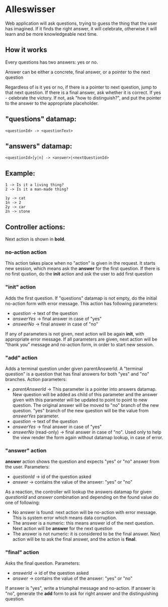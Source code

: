 Alleswisser
===========

Web application will ask questions, trying to guess the thing that the 
user has imagined. If it finds the right answer, it will celebrate, 
otherwise it will learn and be more knowledgeable next time. 


How it works
------------

Every questions has two answers: yes or no. 

Answer can be either a concrete, final answer, or a pointer to the next 
question
    
Regardless of is it yes or no, if there is a pointer to next question, 
jump to that next question. If there is a final answer, ask whether it 
is correct. If yes - celebrate the victory. If not, ask "how to distinguish?", 
and put the pointer to the answer to the appropriate placeholder. 


"questions" datamap: 
---------------------

    <questionId> -> <questionText>

"answers" datamap: 
-------------------

    <questionId>[y|n] -> <answer>|<nextQuestionId>

Example: 
--------

    1 -> Is it a living thing?
    2 -> Is it a man-made thing? 

    1y -> cat
    1n -> 2
    2y -> car
    2n -> stone

Controller actions: 
-------------------

Next action is shown in **bold**. 

### no-action action

This action takes place when no "action" is given in the request. It
starts new session, which means ask the **answer** for the first 
question. If there is no first qustion, do the **init** action and 
ask the user to add first question 

### "init" action

Adds the first question. If "questions" datamap is not empty, do the 
initial no-action form with error message. This action has following 
parameters: 

* *question* -> text of the question
* *answerYes* -> final answer in case of "yes"
* *answerNo* -> final answer in case of "no"

If any of parameters is not given, next action will be again **init**, 
with appropriate error message. If all parameters are given, next
action will be "thank you" message and no-action form, in order to 
start new session. 


### "add" action

Adds a terminal question under given parentAnswerId. A "terminal question" 
is a question that has final answers for both "yes" and "no"
branches. Action parameters: 

* *parentAnswerId* -> This parameter is a pointer into answers datamap. 
  New question will be added as child of this parameter and the answer given 
  with this parameter will be updated to point to point to new question.
  The original answer will be moved to "no" branch of the new question. 
  "yes" branch of the new question will be the value from *answerYes* 
  parameter. 
* *question* -> text of the question
* *answerYes* -> final answer in case of "yes"
* *answerNo* (read-only) -> final answer in case of "no". Used only to help 
  the view render the form again without datamap lookup, in case of error. 

### "answer" action

**answer** action shows the question and expects "yes" or "no" answer from 
the user. Parameters:

* *questionId* -> id of the question asked
* *answer* -> contains the value of the answer: "yes" or "no"

As a reaction, the controller will lookup the answers datamap for given
*questionId* and *answer* combination and depending on the found value
do one of following: 

* No answer is found: next action will be no-action with error message. 
  This is system error which means data corruption. 
* The answer is a numeric: this means answer id of the next question. 
  Next action will be **answer** for the next question
* The answer is not numeric: it is considered to be the final answer. 
  Next action will be to ask the final answer, and the action is **final**.


### "final" action

Asks the final question. Parameters: 

* *answerId* -> id of the question asked
* *answer* -> contains the value of the answer: "yes" or "no"

If answer is "yes", write a triumphal message and no-action. If answer is
"no", generate the **add** form to ask for right answer and the distinguishing
question. 




